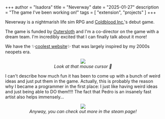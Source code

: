+++
author = "Isadora"
title = "Neverway"
date = "2025-01-27"
description = "The game I've been working on!"
tags = [
    "extension",
    "projects"
]
+++

Neverway is a nightmarish life sim RPG and [Coldblood Inc.](https://coldbloodinc.studio/)'s debut game. 

<!--more-->

The game is funded by [Outersloth](https://www.innersloth.com/outersloth/) and I'm a co-director on the game with a dream team. I'm incredibly excited that I can finally talk about it more!

We have the ✨[coolest website](https://neverwaygame.com)✨ that was largely inspired by my 2000s neopets era.

<p>
<center>
<img src="/images/neverway/website.gif">
<br>
<i>Look at that mouse cursor 🤏</i>
</center>
</p>

I can't describe how much fun it has been to come up with a bunch of weird ideas and just put them in the game. Actually, this is probably the reason why I became a programmer in the first place: I just like having weird ideas and just being able to DO them!!!! The fact that Pedro is an insanely fast artist also helps immensely...

<p>
<center>
<a href="http://steam.neverway.co"><img src="/images/neverway/website2.png"></a>
<br>
<i>Anyway, you can check out more in the steam page!</i>
</center>
</p>
